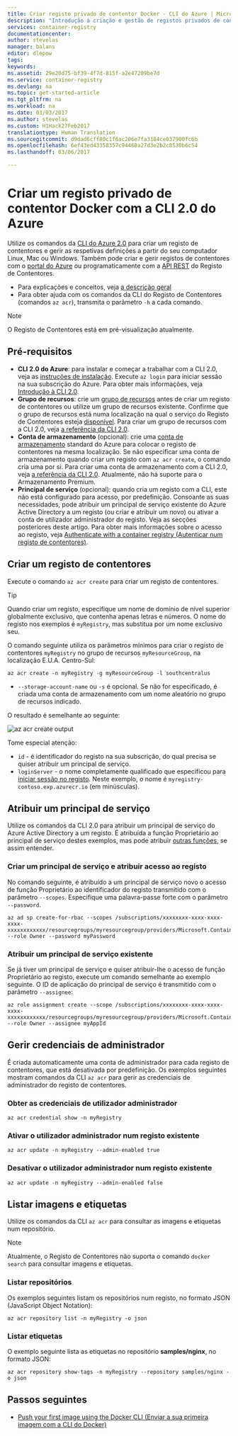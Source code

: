 ```yaml
---
title: Criar registo privado de contentor Docker - CLI do Azure | Microsoft Docs
description: "Introdução à criação e gestão de registos privados de contentores Docker com a CLI 2.0 do Azure"
services: container-registry
documentationcenter: 
author: stevelas
manager: balans
editor: dlepow
tags: 
keywords: 
ms.assetid: 29e20d75-bf39-4f7d-815f-a2e47209be7d
ms.service: container-registry
ms.devlang: na
ms.topic: get-started-article
ms.tgt_pltfrm: na
ms.workload: na
ms.date: 03/03/2017
ms.author: stevelas
ms.custom: H1Hack27Feb2017
translationtype: Human Translation
ms.sourcegitcommit: d9dad6cff80c1f6ac206e7fa3184ce037900fc6b
ms.openlocfilehash: 6ef43ed43358357c94460a27d3e2b2c8530b6c54
ms.lasthandoff: 03/06/2017

---
```

# <a name="create-a-private-docker-container-registry-using-the-azure-cli-20"></a>Criar um registo privado de contentor Docker com a CLI 2.0 do Azure
Utilize os comandos da [CLI do Azure 2.0](https://github.com/Azure/azure-cli) para criar um registo de contentores e gerir as respetivas definições a partir do seu computador Linux, Mac ou Windows. Também pode criar e gerir registos de contentores com o [portal do Azure](container-registry-get-started-portal.md) ou programaticamente com a [API REST](https://go.microsoft.com/fwlink/p/?linkid=834376) do Registo de Contentores.


* Para explicações e conceitos, veja [a descrição geral](container-registry-intro.md)
* Para obter ajuda com os comandos da CLI do Registo de Contentores (comandos `az acr`), transmita o parâmetro `-h` a cada comando.

> [!NOTE]
> O Registo de Contentores está em pré-visualização atualmente.
> 
> 

## <a name="prerequisites"></a>Pré-requisitos
* **CLI 2.0 do Azure**: para instalar e começar a trabalhar com a CLI 2.0, veja as [instruções de instalação](/cli/azure/install-azure-cli). Execute `az login` para iniciar sessão na sua subscrição do Azure. Para obter mais informações, veja [Introdução à CLI 2.0](/cli/azure/get-started-with-azure-cli).
* **Grupo de recursos**: crie um [grupo de recursos](../azure-resource-manager/resource-group-overview.md#resource-groups) antes de criar um registo de contentores ou utilize um grupo de recursos existente. Confirme que o grupo de recursos está numa localização na qual o serviço do Registo de Contentores esteja [disponível](https://azure.microsoft.com/regions/services/). Para criar um grupo de recursos com a CLI 2.0, veja [a referência da CLI 2.0](/cli/azure/group). 
* **Conta de armazenamento** (opcional): crie uma [conta de armazenamento](../storage/storage-introduction.md) standard do Azure para colocar o registo de contentores na mesma localização. Se não especificar uma conta de armazenamento quando criar um registo com `az acr create`, o comando cria uma por si. Para criar uma conta de armazenamento com a CLI 2.0, veja [a referência da CLI 2.0](/cli/azure/storage/account). Atualmente, não há suporte para o Armazenamento Premium.
* **Principal de serviço** (opcional): quando cria um registo com a CLI, este não está configurado para acesso, por predefinição. Consoante as suas necessidades, pode atribuir um principal de serviço existente do Azure Active Directory a um registo (ou criar e atribuir um novo) ou ativar a conta de utilizador administrador do registo. Veja as secções posteriores deste artigo. Para obter mais informações sobre o acesso ao registo, veja [Authenticate with a container registry (Autenticar num registo de contentores)](container-registry-authentication.md). 

## <a name="create-a-container-registry"></a>Criar um registo de contentores
Execute o comando `az acr create` para criar um registo de contentores. 

> [!TIP]
> Quando criar um registo, especifique um nome de domínio de nível superior globalmente exclusivo, que contenha apenas letras e números. O nome do registo nos exemplos é `myRegistry`, mas substitua por um nome exclusivo seu. 
> 
> 

O comando seguinte utiliza os parâmetros mínimos para criar o registo de contentores `myRegistry` no grupo de recursos `myResourceGroup`, na localização E.U.A. Centro-Sul:

```azurecli
az acr create -n myRegistry -g myResourceGroup -l southcentralus
```

* `--storage-account-name` ou `-s` é opcional. Se não for especificado, é criada uma conta de armazenamento com um nome aleatório no grupo de recursos indicado.

O resultado é semelhante ao seguinte:

![az acr create output](./media/container-registry-get-started-azure-cli/acr_create.png)


Tome especial atenção:

* `id` - é identificador do registo na sua subscrição, do qual precisa se quiser atribuir um principal de serviço. 
* `loginServer` - o nome completamente qualificado que especificou para [iniciar sessão no registo](container-registry-authentication.md). Neste exemplo, o nome é `myregistry-contoso.exp.azurecr.io` (em minúsculas).

## <a name="assign-a-service-principal"></a>Atribuir um principal de serviço
Utilize os comandos da CLI 2.0 para atribuir um principal de serviço do Azure Active Directory a um registo. É atribuída a função Proprietário ao principal de serviço destes exemplos, mas pode atribuir [outras funções](../active-directory/role-based-access-control-configure.md), se assim entender.

### <a name="create-a-service-principal-and-assign-access-to-the-registry"></a>Criar um principal de serviço e atribuir acesso ao registo
No comando seguinte, é atribuído a um principal de serviço novo o acesso de função Proprietário ao identificador do registo transmitido com o parâmetro `--scopes`. Especifique uma palavra-passe forte com o parâmetro `--password`.

```azurecli
az ad sp create-for-rbac --scopes /subscriptions/xxxxxxxx-xxxx-xxxx-xxxx-xxxxxxxxxxxx/resourcegroups/myresourcegroup/providers/Microsoft.ContainerRegistry/registries/myregistry --role Owner --password myPassword
```



### <a name="assign-an-existing-service-principal"></a>Atribuir um principal de serviço existente
Se já tiver um principal de serviço e quiser atribuir-lhe o acesso de função Proprietário ao registo, execute um comando semelhante ao exemplo seguinte. O ID de aplicação do principal de serviço é transmitido com o parâmetro `--assignee`:

```azurecli
az role assignment create --scope /subscriptions/xxxxxxxx-xxxx-xxxx-xxxx-xxxxxxxxxxxx/resourcegroups/myresourcegroup/providers/Microsoft.ContainerRegistry/registries/myregistry --role Owner --assignee myAppId
```



## <a name="manage-admin-credentials"></a>Gerir credenciais de administrador
É criada automaticamente uma conta de administrador para cada registo de contentores, que está desativada por predefinição. Os exemplos seguintes mostram comandos da CLI `az acr` para gerir as credenciais de administrador do registo de contentores.

### <a name="obtain-admin-user-credentials"></a>Obter as credenciais de utilizador administrador
```azurecli
az acr credential show -n myRegistry
```

### <a name="enable-admin-user-for-an-existing-registry"></a>Ativar o utilizador administrador num registo existente
```azurecli
az acr update -n myRegistry --admin-enabled true
```

### <a name="disable-admin-user-for-an-existing-registry"></a>Desativar o utilizador administrador num registo existente
```azurecli
az acr update -n myRegistry --admin-enabled false
```

## <a name="list-images-and-tags"></a>Listar imagens e etiquetas
Utilize os comandos da CLI `az acr` para consultar as imagens e etiquetas num repositório. 

> [!NOTE]
> Atualmente, o Registo de Contentores não suporta o comando `docker search` para consultar imagens e etiquetas.


### <a name="list-repositories"></a>Listar repositórios
Os exemplos seguintes listam os repositórios num registo, no formato JSON (JavaScript Object Notation):

```azurecli
az acr repository list -n myRegistry -o json
```

### <a name="list-tags"></a>Listar etiquetas
O exemplo seguinte lista as etiquetas no repositório **samples/nginx**, no formato JSON:

```azurecli
az acr repository show-tags -n myRegistry --repository samples/nginx -o json
```

## <a name="next-steps"></a>Passos seguintes
* [Push your first image using the Docker CLI (Enviar a sua primeira imagem com a CLI do Docker)](container-registry-get-started-docker-cli.md)



